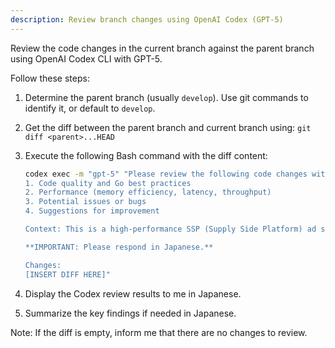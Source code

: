 ```yaml
---
description: Review branch changes using OpenAI Codex (GPT-5)
---
```


Review the code changes in the current branch against the parent branch using OpenAI Codex CLI with GPT-5.

Follow these steps:

1. Determine the parent branch (usually `develop`). Use git commands to identify it, or default to `develop`.

2. Get the diff between the parent branch and current branch using: `git diff <parent>...HEAD`

3. Execute the following Bash command with the diff content:
   ```bash
   codex exec -m "gpt-5" "Please review the following code changes with focus on:
   1. Code quality and Go best practices
   2. Performance (memory efficiency, latency, throughput)
   3. Potential issues or bugs
   4. Suggestions for improvement

   Context: This is a high-performance SSP (Supply Side Platform) ad server built with Go and Echo framework.

   **IMPORTANT: Please respond in Japanese.**

   Changes:
   [INSERT DIFF HERE]"
   ```

4. Display the Codex review results to me in Japanese.

5. Summarize the key findings if needed in Japanese.

Note: If the diff is empty, inform me that there are no changes to review.